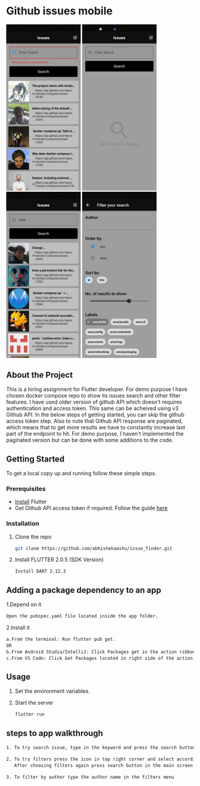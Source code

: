 # Github issues mobile
<img src="./img/1.jpeg" style="display:inline-block; width:200px;"></img>
<img src="./img/2.jpeg" style="display:inline-block; width:200px"></img>
<img src="./img/3.jpeg" style="display:inline-block; width:200px"></img>
<img src="./img/4.jpeg" style="display:inline-block; width:200px"></img>


## About the Project
This is a hiring assignment for Flutter developer. For demo purpose I have chosen docker compose repo to show its issues search and other filter features. I have used older version of github API which doesn't requires authentication and access token. This same can be acheived using v3 Github API. In the below steps of getting started, you can skip the github access token step.
Also to note that Github API response are paginated, which means that to get more results we have to constantly increase last part of the endpoint to hit. For demo purpose, I haven't implemented the paginated version but can be done with some additions to the code.

<!-- GETTING STARTED -->
## Getting Started

To get a local copy up and running follow these simple steps.

### Prerequisites

* [Install](https://flutter.dev/docs/get-started/install/) Flutter
* Get Github API access token if required. Follow the guide [here](https://docs.github.com/en/github/authenticating-to-github/keeping-your-account-and-data-secure/creating-a-personal-access-token)


### Installation

1. Clone the repo
   ```sh
   git clone https://github.com/abhishekaashu/issue_finder.git
   ```
2. Install FLUTTER 2.0.5 (SDK Version)
   ```sh
   Install DART 2.12.3
   ```

## Adding a package dependency to an app

1.Depend on it
   ```sh
   Open the pubspec.yaml file located inside the app folder.
   ```
2.Install it
  ```sh
  a.From the terminal: Run flutter pub get.
  OR
  b.From Android Studio/IntelliJ: Click Packages get in the action ribbon at the top of pubspec.yaml.
  c.From VS Code: Click Get Packages located in right side of the action ribbon at the top of pubspec.yaml.
  ```

<!-- USAGE EXAMPLES -->
## Usage

1. Set the environment variables.

2. Start the server
   ```sh
   flutter run
   ```
   
## steps to app walkthrough
```sh
1. To try search issue, type in the keyword and press the search button
```
```sh
2. To try filters press the icon in top right corner and select accordingly. 
   After choosing filters again press search button in the main screen to get updated results
```
```sh
3. To filter by author type the author name in the filters menu   
```  
   
